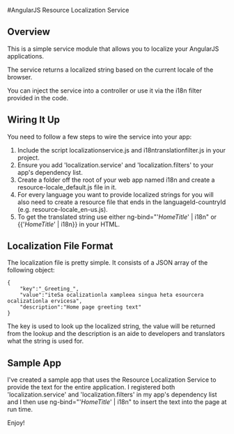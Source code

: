 #AngularJS Resource Localization Service

## Overview

This is a simple service module that allows you to localize your AngularJS applications.

The service returns a localized string based on the current locale of the browser.

You can inject the service into a controller or use it via the i18n filter provided in the code.

## Wiring It Up

You need to follow a few steps to wire the service into your app:

1. Include the script localizationservice.js and i18ntranslationfilter.js in your project.
2. Ensure you add 'localization.service' and 'localization.filters' to your app's dependency list.
2. Create a folder off the root of your web app named i18n and create a resource-locale_default.js file in it.
3. For every language you want to provide localized strings for you will also need to create a resource file that ends in the languageId-countryId (e.g. resource-locale_en-us.js).
5. To get the translated string use either ng-bind="'_HomeTitle_' | i18n" or {{'_HomeTitle_' | i18n}} in your HTML.

## Localization File Format

The localization file is pretty simple. It consists of a JSON array of the following object:

    {
        "key":"_Greeting_",
        "value":"iteSa ocalizationla xampleea singua heta esourcera ocalizationla ervicesa",
        "description":"Home page greeting text"
    }

The key is used to look up the localized string, the value will be returned from the lookup and the description is an aide to developers and translators what the string is used for.

## Sample App

I've created a sample app that uses the Resource Localization Service to provide the text for the entire application. I registered both 'localization.service' and 'localization.filters' in my app's dependency list and I then use ng-bind="'_HomeTitle_' | i18n" to insert the text into the page at run time.

Enjoy!
